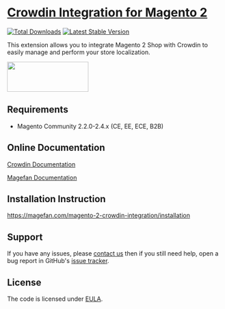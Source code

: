 # [Crowdin Integration for Magento 2](https://magefan.com/magento-2-crowdin-integration)

[![Total Downloads](https://poser.pugx.org/magefan/module-crowdin-integration/downloads)](https://packagist.org/packages/magefan/module-crowdin-integration)
[![Latest Stable Version](https://poser.pugx.org/magefan/module-crowdin-integration/v/stable)](https://packagist.org/packages/magefan/module-crowdin-integration)

This extension allows you to integrate Magento 2 Shop with Crowdin to easily manage and perform your store localization.

<a href="https://magefan.com/magento-2-crowdin-integration"><img width="190" height="70" src="https://magefan.com/media/wysiwyg/download-now_1.png"></a>

## Requirements
  * Magento Community 2.2.0-2.4.x (CE, EE, ECE, B2B)

## Online Documentation
[Crowdin Documentation](https://store.crowdin.com/magento?utm_source=github.com&utm_medium=referral&utm_campaign=magefan)

[Magefan Documentation](https://magefan.com/magento-2-crowdin-integration/documentation)

## Installation Instruction
https://magefan.com/magento-2-crowdin-integration/installation

## Support
If you have any issues, please [contact us](mailto:support@magefan.com)
then if you still need help, open a bug report in GitHub's
[issue tracker](https://github.com/magefan/module-blog/issues).

## License
The code is licensed under [EULA](https://magefan.com/end-user-license-agreement).
